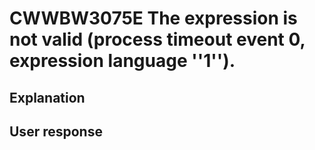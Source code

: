 # CWWBW3075E The expression is not valid (process timeout event 0, expression language ''1'').

## Explanation

## User response